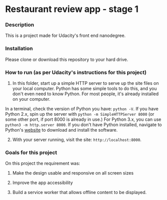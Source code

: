 # Restaurant review app - stage 1

### Description

This is a project made for Udacity's front end nanodegree.

### Installation

Please clone or download this repository to your hard drive.

### How to run (as per Udacity's instructions for this project)

1. In this folder, start up a simple HTTP server to serve up the site files on your local computer. Python has some simple tools to do this, and you don't even need to know Python. For most people, it's already installed on your computer. 

In a terminal, check the version of Python you have: `python -V`. If you have Python 2.x, spin up the server with `python -m SimpleHTTPServer 8000` (or some other port, if port 8000 is already in use.) For Python 3.x, you can use `python3 -m http.server 8000`. If you don't have Python installed, navigate to Python's [website](https://www.python.org/) to download and install the software.

2. With your server running, visit the site: `http://localhost:8000`.

### Goals for this project

On this project the requirement was:

1. Make the design usable and responsive on all screen sizes

2. Improve the app accessibility

3. Build a service worker that allows offline content to be displayed.